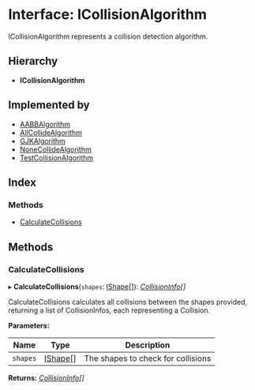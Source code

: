 
# Interface: ICollisionAlgorithm

ICollisionAlgorithm represents a collision detection algorithm.

## Hierarchy

* **ICollisionAlgorithm**

## Implemented by

* [AABBAlgorithm](../classes/aabbalgorithm.md)
* [AllCollideAlgorithm](../classes/allcollidealgorithm.md)
* [GJKAlgorithm](../classes/gjkalgorithm.md)
* [NoneCollideAlgorithm](../classes/nonecollidealgorithm.md)
* [TestCollisionAlgorithm](../classes/testcollisionalgorithm.md)

## Index

### Methods

* [CalculateCollisions](icollisionalgorithm.md#calculatecollisions)

## Methods

###  CalculateCollisions

▸ **CalculateCollisions**(`shapes`: [IShape](ishape.md)[]): *[CollisionInfo](../classes/collisioninfo.md)[]*

CalculateCollisions calculates all collisions between the shapes
provided, returning a list of CollisionInfos, each representing a
Collision.

**Parameters:**

Name | Type | Description |
------ | ------ | ------ |
`shapes` | [IShape](ishape.md)[] | The shapes to check for collisions  |

**Returns:** *[CollisionInfo](../classes/collisioninfo.md)[]*
